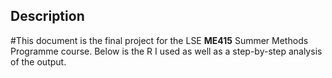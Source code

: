 ## Description

#This document is the final project for the LSE **ME415** Summer Methods Programme course. Below is the R I used as well as a step-by-step analysis of the output.
